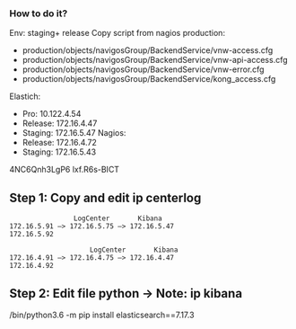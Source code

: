 ### How to do it?
Env: staging+ release
Copy script from nagios production: 

 - production/objects/navigosGroup/BackendService/vnw-access.cfg
 - production/objects/navigosGroup/BackendService/vnw-api-access.cfg
 - production/objects/navigosGroup/BackendService/vnw-error.cfg
 - production/objects/navigosGroup/BackendService/kong_access.cfg

Elastich:
 - Pro: 10.122.4.54
 - Release: 172.16.4.47
 - Staging: 172.16.5.47
Nagios:
 - Release: 172.16.4.72
 - Staging: 172.16.5.43

4NC6Qnh3LgP6
lxf.R6s-BICT

## Step 1: Copy and edit ip centerlog
                    LogCenter		Kibana
    172.16.5.91 —> 172.16.5.75 —> 172.16.5.47
    172.16.5.92

                        LogCenter		Kibana
    172.16.4.91 —> 172.16.4.75 —> 172.16.4.47
    172.16.4.92
## Step 2: Edit file python -> Note: ip kibana
/bin/python3.6 -m pip install elasticsearch==7.17.3